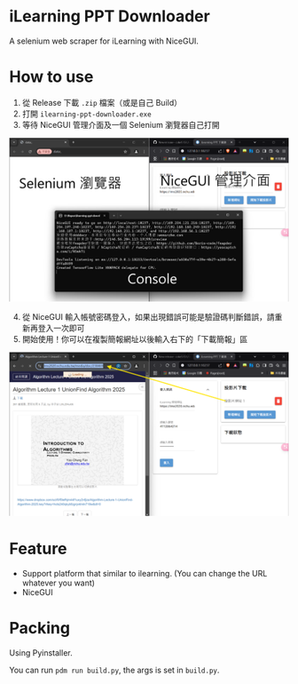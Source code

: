 # iLearning PPT Downloader
A selenium web scraper for iLearning with NiceGUI.

# How to use
1. 從 Release 下載 `.zip` 檔案（或是自己 Build）
2. 打開 `ilearning-ppt-downloader.exe`
3. 等待 NiceGUI 管理介面及一個 Selenium 瀏覽器自己打開

![介面示意圖](/static/screenshot_介面示意.png)

4. 從 NiceGUI 輸入帳號密碼登入，如果出現錯誤可能是驗證碼判斷錯誤，請重新再登入一次即可
5. 開始使用！你可以在複製簡報網址以後輸入右下的「下載簡報」區

![簡報網址示意圖](/static/screenshot_簡報網址.png)

# Feature
- Support platform that similar to ilearning. (You can change the URL whatever you want)
- NiceGUI

# Packing
Using Pyinstaller.

You can run `pdm run build.py`, the args is set in `build.py`.